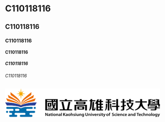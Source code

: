 # C110118116
## C110118116
### C110118116
#### C110118116
##### C110118116
###### C110118116

![NKUST](nkust.png "高科大")
